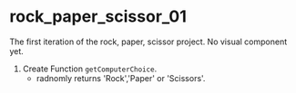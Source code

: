 # rock_paper_scissor_01
The first iteration of the rock, paper, scissor project. No visual component yet.

1. Create Function `getComputerChoice`.
    - radnomly returns 'Rock','Paper' or 'Scissors'.

